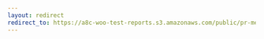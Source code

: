 ```yaml
---
layout: redirect
redirect_to: https://a8c-woo-test-reports.s3.amazonaws.com/public/pr-merge/44544/e2e/index.html
---
```

